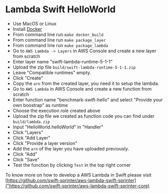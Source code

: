 # Lambda Swift HelloWorld

- Use MacOS or Linux
- Install [Docker](https://docs.docker.com/docker-for-mac/install/)
- From command line run `make docker_build`
- From command line run `make package_layer`
- From command line run `make package_lambda`
- Go to `AWS Lambda -> Layers` in AWS Console and create a new layer from scratch
- Enter layer name "swift-lambda-runtime-5-1-1"
- Upload the zip file `build/swift-lambda-runtime-5-1-1.zip`
- Leave "Compatible runtimes" empty.
- Click "Create"
- Copy the `arn` from the created layer, you need it to setup the lambda.
- Go to `AWS Lambda` in AWS Console and create a new function from scratch
- Enter function name "benchmark-swift-hello" and select "Provide your own boostrap" as runtime
- Choose the execution role created above
- Upload the zip file we created as function code you can find under `build/lambda.zip`
- Input "HelloWorld.helloWorld" in "Handler"
- Click "Layers"
- Click "Add Layer"
- Click "Provide a layer version"
- Add the `arn` of the layer you have uploaded previously.
- Click "Add"
- Click "Save"
- Test the function by clicking `Test` in the top right corner

To know more on how to develop a AWS Lambda in Swift please visit [https://github.com/swift-sprinter/aws-lambda-swift-sprinter]("https://github.com/swift-sprinter/aws-lambda-swift-sprinter-core)
